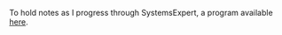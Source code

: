 To hold notes as I progress through SystemsExpert, a program available [here](https://www.algoexpert.io/systems/product).
